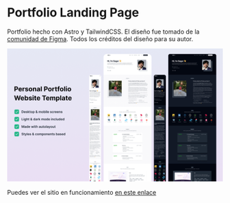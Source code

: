 # Portfolio Landing Page

Portfolio hecho con Astro y TailwindCSS. El diseño fue tomado de la [comunidad de Figma](https://www.figma.com/community/file/1262992249991763120). Todos los créditos del diseño para su autor.

![Portfolio](./src/assets/portfolio_design.png)

Puedes ver el sitio en funcionamiento [en este enlace](https://astro-portfolio-landingpage.netlify.app/)
